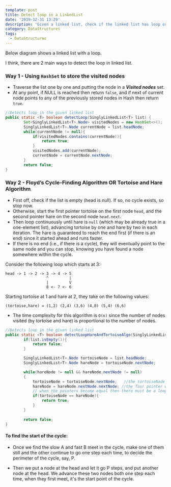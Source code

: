 ```yaml
---
template: post
title: Detect loop in a LinkedList
date: '2019-12-31 13:29'
description: 'Given a linked list, check if the linked list has loop or not.'
category: DataStructures
tags:
  - DataStructures
---
```

Below diagram shows a linked list with a loop.

I think, there are 2 main ways to detect the loop in linked list.

### Way 1 - Using `HashSet` to store the visited nodes
+ Traverse the list one by one and putting the node in a **_Visited nodes_** set. 
+ At any point, if NULL is reached then return `false`, and if next of current node points to any of the previously stored nodes in Hash then return `true`.

```java
//Detects loop in the given linked list
public static <T> boolean detectLoop(SinglyLinkedList<T> list) {
        Set<SinglyLinkedList<T>.Node> visitedNodes = new HashSet<>();
        SinglyLinkedList<T>.Node currentNode = list.headNode;        
        while(currentNode != null){
            if(visitedNodes.contains(currentNode)){
                return true;
            }
            visitedNodes.add(currentNode);
            currentNode = currentNode.nextNode;
        }
        return false;
}
```

### Way 2 - Floyd’s Cycle-Finding Algorithm OR Tortoise and Hare Algorithm
+ First off, check if the list is empty (head is null). If so, no cycle exists, so stop now.
+ Otherwise, start the first pointer tortoise on the first node `head`, and the second pointer hare on the second node `head.next`.
+ Then loop continuously until hare is `null` (which may be already true in a one-element list), advancing tortoise by one and hare by two in each iteration. The hare is guaranteed to reach the end first (if there is an end) since it started ahead and runs faster.
+ If there is no end (i.e., if there is a cycle), they will eventually point to the same node and you can stop, knowing you have found a node somewhere within the cycle.  

Consider the following loop which starts at 3:
```
head -> 1 -> 2 -> 3 -> 4 -> 5
                  ^         |
                  |         V
                  8 <- 7 <- 6
```
Starting tortoise at 1 and hare at 2, they take on the following values:
```
(tortoise,hare) = (1,2) (2,4) (3,6) (4,8) (5,4) (6,6)
```
+ The time complexity for this algorithm is `O(n)` since the number of nodes visited (by tortoise and hare) is proportional to the number of nodes.

```java
//Detects loop in the given linked list
public static <T> boolean detectLoopHareAndTortoiseAlgo(SinglyLinkedList<T> list) {
        if(list.isEmpty()){
            return false;
        }

        SinglyLinkedList<T>.Node tortoiseNode = list.headNode;
        SinglyLinkedList<T>.Node hareNode = tortoiseNode.nextNode;

        while(hareNode != null && hareNode.nextNode != null)
        {
            tortoiseNode = tortoiseNode.nextNode;	//the tortoiseNode pointer will jump 1 step
            hareNode = hareNode.nextNode.nextNode; //the fasr pointer will jump 2 steps 
			// when the pointers become equal then there must be a loop
            if(tortoiseNode == hareNode){
                return true;
            }
        }
                
        return false;
}
```

#### To find the start of the cycle:
+ Once we find the slow A and fast B meet in the cycle, make one of them still and the other continue to go one step each time, to decide the perimeter of the cycle, say, P.
+ Then we put a node at the head and let it go P steps, and put another node at the head. We advance these two nodes both one step each time, when they first meet, it's the start point of the cycle.
